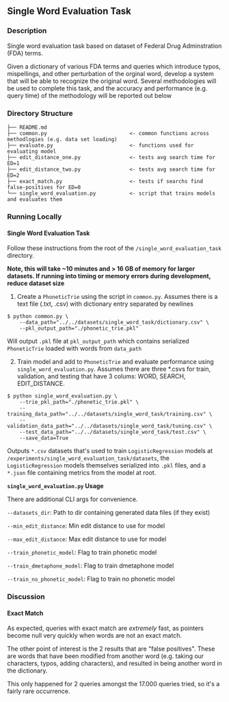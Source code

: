 ## Single Word Evaluation Task

### Description

Single word evaluation task based on dataset of Federal Drug Adminstration (FDA) terms.

Given a dictionary of various FDA terms and queries which introduce typos, mispellings, and other perturbation of the orginal word, develop a system that will be able to recognize the original word. Several methodologies will be used to complete this task, and the accuracy and performance (e.g. query time) of the methodology will be reported out below

### Directory Structure

```
├── README.md
├── common.py                           <- common functions across methodlogies (e.g. data set loading)
├── evaluate.py                         <- functions used for evaluating model
├── edit_distance_one.py                <- tests avg search time for ED=1
├── edit_distance_two.py                <- tests avg search time for ED=2
├── exact_match.py                      <- tests if searchs find false-positives for ED=0
└── single_word_evaluation.py           <- script that trains models and evaluates them

```

### Running Locally

#### Single Word Evaluation Task

Follow these instructions from the root of the `/single_word_evaluation_task` directory.

**Note, this will take ~10 minutes and > 16 GB of memory for larger datasets. If running into timing or memory errors during development, reduce dataset size**

1. Create a `PhoneticTrie` using the script in `common.py`. Assumes there is a text file (.txt, .csv) with dictionary entry separated by newlines

```
$ python common.py \
    --data_path="../../datasets/single_word_task/dictionary.csv" \
    --pkl_output_path="./phonetic_trie.pkl"
```

Will output `.pkl` file at `pkl_output_path` which contains serialized `PhoneticTrie` loaded with words from `data_path`

2. Train model and add to `PhoneticTrie` and evaluate performance using `single_word_evaluation.py`. Assumes there are three \*.csvs for train, validation, and testing that have 3 colums: WORD, SEARCH, EDIT_DISTANCE.

```
$ python single_word_evaluation.py \
    --trie_pkl_path="./phonetic_trie.pkl" \
    --training_data_path="../../datasets/single_word_task/training.csv" \
    --validation_data_path="../../datasets/single_word_task/tuning.csv" \
    --test_data_path="../../datasets/single_word_task/test.csv" \
    --save_data=True
```

Outputs `*.csv` datasets that's used to train `LogisticRegression` models at `/experiments/single_word_evaluation_task/datasets`, the `LogisticRegression` models themselves serialized into `.pkl` files, and a `*.json` file containing metrics from the model at root.

**`single_word_evaluation.py` Usage**

There are additional CLI args for convenience.

`--datasets_dir`: Path to dir containing generated data files (if they exist)

`--min_edit_distance`: Min edit distance to use for model

`--max_edit_distance`: Max edit distance to use for model

`--train_phonetic_model`: Flag to train phonetic model

`--train_dmetaphone_model`: Flag to train dmetaphone model

`--train_no_phonetic_model`: Flag to train no phonetic model

### Discussion

#### Exact Match

As expected, queries with exact match are _extremely_ fast, as pointers become null very quickly when words are not an exact match.

The other point of interest is the 2 results that are "false positives". These are words that have been modified from another word (e.g. taking our characters, typos, adding characters), and resulted in being another word in the dictionary.

This only happened for 2 queries amongst the 17.000 queries tried, so it's a fairly rare occurrence.
